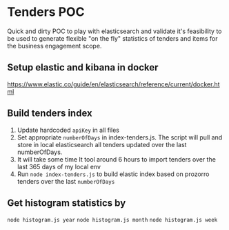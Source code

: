# Tenders POC
Quick and dirty POC to play with elasticsearch and validate it's feasibility to be used to generate
flexible "on the fly" statistics of tenders and items for the business engagement scope.

## Setup elastic and kibana in docker
https://www.elastic.co/guide/en/elasticsearch/reference/current/docker.html

## Build tenders index
1. Update hardcoded `apiKey` in all files
2. Set appropriate `numberOfDays` in index-tenders.js. The script will pull and store in local 
elasticsearch all tenders updated over the last numberOfDays. 
3. It will take some time It tool around 6 hours to import tenders over the last 365 days of my local env
4. Run `node index-tenders.js` to build elastic index based on prozorro tenders over the last `numberOfDays`

## Get histogram statistics by 
`node histogram.js year`
`node histogram.js month`
`node histogram.js week`
